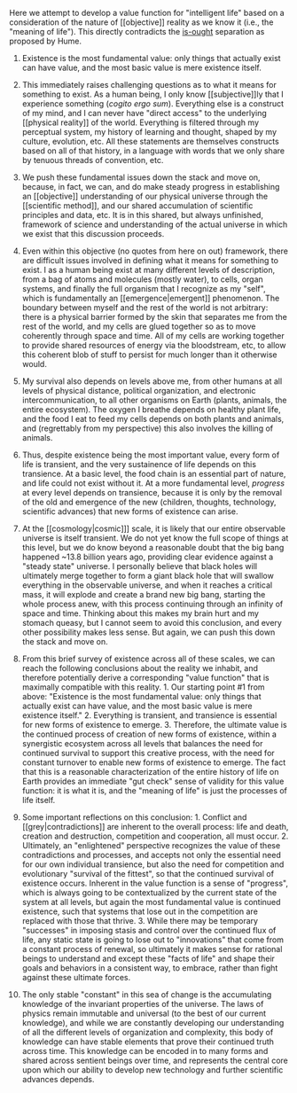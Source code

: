 Here we attempt to develop a value function for "intelligent life" based on a consideration of the nature of [[objective]] reality as we know it (i.e., the "meaning of life"). This directly contradicts the [is-ought](https://en.wikipedia.org/wiki/Is%E2%80%93ought_problem) separation as proposed by Hume.

1. Existence is the most fundamental value: only things that actually exist can have value, and the most basic value is mere existence itself.

2. This immediately raises challenging questions as to what it means for something to exist. As a human being, I only know [[subjective]]ly that I experience something (_cogito ergo sum_). Everything else is a construct of my mind, and I can never have "direct access" to the underlying [[physical reality]] of the world. Everything is filtered through my perceptual system, my history of learning and thought, shaped by my culture, evolution, etc. All these statements are themselves constructs based on all of that history, in a language with words that we only share by tenuous threads of convention, etc.

3. We push these fundamental issues down the stack and move on, because, in fact, we can, and do make steady progress in establishing an [[objective]] understanding of our physical universe through the [[scientific method]], and our shared accumulation of scientific principles and data, etc. It is in this shared, but always unfinished, framework of science and understanding of the actual universe in which we exist that this discussion proceeds.

4. Even within this objective (no quotes from here on out) framework, there are difficult issues involved in defining what it means for something to exist. I as a human being exist at many different levels of description, from a bag of atoms and molecules (mostly water), to cells, organ systems, and finally the full organism that I recognize as my "self", which is fundamentally an [[emergence|emergent]] phenomenon. The boundary between myself and the rest of the world is not arbitrary: there is a physical barrier formed by the skin that separates me from the rest of the world, and my cells are glued together so as to move coherently through space and time. All of my cells are working together to provide shared resources of energy via the bloodstream, etc, to allow this coherent blob of stuff to persist for much longer than it otherwise would.

5. My survival also depends on levels above me, from other humans at all levels of physical distance, political organization, and electronic intercommunication, to all other organisms on Earth (plants, animals, the entire ecosystem). The oxygen I breathe depends on healthy plant life, and the food I eat to feed my cells depends on both plants and animals, and (regrettably from my perspective) this also involves the killing of animals.

6. Thus, despite existence being the most important value, every form of life is transient, and the very sustainence of life depends on this transience. At a basic level, the food chain is an essential part of nature, and life could not exist without it. At a more fundamental level, _progress_ at every level depends on transience, because it is only by the removal of the old and emergence of the new (children, thoughts, technology, scientific advances) that new forms of existence can arise.

7. At the [[cosmology|cosmic]]] scale, it is likely that our entire observable universe is itself transient. We do not yet know the full scope of things at this level, but we do know beyond a reasonable doubt that the big bang happened ~13.8 billion years ago, providing clear evidence against a "steady state" universe. I personally believe that black holes will ultimately merge together to form a giant black hole that will swallow everything in the observable universe, and when it reaches a critical mass, it will explode and create a brand new big bang, starting the whole process anew, with this process continuing through an infinity of space and time. Thinking about this makes my brain hurt and my stomach queasy, but I cannot seem to avoid this conclusion, and every other possibility makes less sense. But again, we can push this down the stack and move on.

8. From this brief survey of existence across all of these scales, we can reach the following conclusions about the reality we inhabit, and therefore potentially derive a corresponding "value function" that is maximally compatible with this reality. 1. Our starting point #1 from above: "Existence is the most fundamental value: only things that actually exist can have value, and the most basic value is mere existence itself." 2. Everything is transient, and transience is essential for new forms of existence to emerge. 3. Therefore, the ultimate value is the continued process of creation of new forms of existence, within a synergistic ecosystem across all levels that balances the need for continued survival to support this creative process, with the need for constant turnover to enable new forms of existence to emerge. The fact that this is a reasonable characterization of the entire history of life on Earth provides an immediate "gut check" sense of validity for this value function: it is what it is, and the "meaning of life" is just the processes of life itself.

9. Some important reflections on this conclusion: 1. Conflict and [[grey|contradictions]] are inherent to the overall process: life and death, creation and destruction, competition and cooperation, all must occur. 2. Ultimately, an "enlightened" perspective recognizes the value of these contradictions and processes, and accepts not only the essential need for our own individual transience, but also the need for competition and evolutionary "survival of the fittest", so that the continued survival of existence occurs. Inherent in the value function is a sense of "progress", which is always going to be contextualized by the current state of the system at all levels, but again the most fundamental value is continued existence, such that systems that lose out in the competition are replaced with those that thrive. 3. While there may be temporary "successes" in imposing stasis and control over the continued flux of life, any static state is going to lose out to "innovations" that come from a constant process of renewal, so ultimately it makes sense for rational beings to understand and except these "facts of life" and shape their goals and behaviors in a consistent way, to embrace, rather than fight against these ultimate forces.

10. The only stable "constant" in this sea of change is the accumulating knowledge of the invariant properties of the universe. The laws of physics remain immutable and universal (to the best of our current knowledge), and while we are constantly developing our understanding of all the different levels of organization and complexity, this body of knowledge can have stable elements that prove their continued truth across time. This knowledge can be encoded in to many forms and shared across sentient beings over time, and represents the central core upon which our ability to develop new technology and further scientific advances depends.

